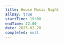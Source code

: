 ```yaml
---
title: House Music Night
allDay: true
startTime: 19:00
endTime: 22:00
date: 2025-02-20
completed: null
---
```

